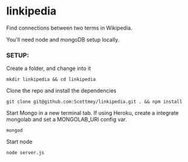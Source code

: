 # linkipedia
Find connections between two terms in Wikipedia.

You'll need node and mongoDB setup locally.

### SETUP:

Create a folder, and change into it
```
mkdir linkipedia && cd linkipedia
```

Clone the repo and install the dependencies
```
git clone git@github.com:Scottmey/linkipedia.git . && npm install
```

Start Mongo in a new terminal tab.
If using Heroku, create a integrate mongolab and set a MONGOLAB_URI config var.
```
mongod
```

Start node
```
node server.js
```
